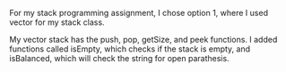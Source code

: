 For my stack programming assignment, I chose option 1, where I used vector for my stack class. 

My vector stack has the push, pop, getSize, and peek functions. I added functions called isEmpty, which checks if the stack is empty, and isBalanced, which will check the string for open parathesis.
